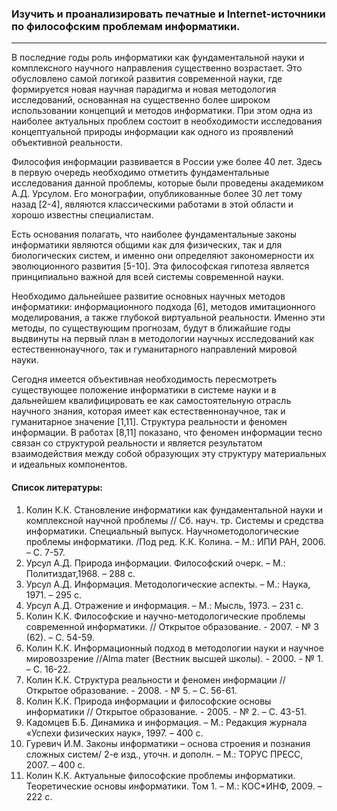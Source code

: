### Изучить и проанализировать печатные и Internet-источники по философским проблемам информатики.

<hr/> 

В последние годы роль информатики как фундаментальной науки и комплексного научного
направления существенно возрастает. Это обусловлено самой логикой развития современной науки,
где формируется новая научная парадигма и новая методология исследований, основанная на
существенно более широком использовании концепций и методов информатики. При этом одна из
наиболее актуальных проблем состоит в необходимости исследования концептуальной природы
информации как одного из проявлений объективной реальности.

Философия информации развивается в России уже более 40 лет. Здесь в первую очередь
необходимо отметить фундаментальные исследования данной проблемы, которые были проведены
академиком А.Д. Урсулом. Его монографии, опубликованные более 30 лет тому назад [2-4], являются
классическими работами в этой области и хорошо известны специалистам.

Есть основания полагать, что наиболее фундаментальные законы информатики являются
общими как для физических, так и для биологических систем, и именно они определяют
закономерности их эволюционного развития [5-10]. Эта философская гипотеза является принципиально
важной для всей системы современной науки.

Необходимо дальнейшее развитие основных научных методов информатики: информационного
подхода [6], методов имитационного моделирования, а также глубокой виртуальной реальности.
Именно эти методы, по существующим прогнозам, будут в ближайшие годы выдвинуты на первый план
в методологии научных исследований как естественнонаучного, так и гуманитарного направлений
мировой науки.

Сегодня имеется объективная необходимость пересмотреть существующее положение
информатики в системе науки и в дальнейшем квалифицировать ее как самостоятельную отрасль
научного знания, которая имеет как естественнонаучное, так и гуманитарное значение [1,11].
Структура реальности и феномен информации. В работах [8,11] показано, что феномен
информации тесно связан со структурой реальности и является результатом взаимодействия между
собой образующих эту структуру материальных и идеальных компонентов.


#### Список литературы:
1. Колин К.К. Становление информатики как фундаментальной науки и комплексной научной
проблемы // Сб. науч. тр. Системы и средства информатики. Специальный выпуск. Научнометодологические проблемы информатики. /Под ред. К.К. Колина. – М.: ИПИ РАН, 2006. – С. 7-57.
2. Урсул А.Д. Природа информации. Философский очерк. – М.: Политиздат,1968. – 288 с.
3. Урсул А.Д. Информация. Методологические аспекты. – М.: Наука, 1971. – 295 с.
4. Урсул А.Д. Отражение и информация. – М.: Мысль, 1973. – 231 с.
5. Колин К.К. Философские и научно-методологические проблемы современной информатики. //
Открытое образование. - 2007. - № 3 (62). – С. 54-59.
6. Колин К.К. Информационный подход в методологии науки и научное мировоззрение //Alma mater
(Вестник высшей школы). - 2000. - № 1. – С. 16-22.
7. Колин К.К. Структура реальности и феномен информации // Открытое образование. - 2008. - № 5. – С. 56-61.
8. Колин К.К. Природа информации и философские основы информатики // Открытое образование. - 2005. - № 2. – С. 43-51.
9. Кадомцев Б.Б. Динамика и информация. – М.: Редакция журнала «Успехи физических наук», 1997. – 400 с.
10. Гуревич И.М. Законы информатики – основа строения и познания сложных систем/ 2-е изд.,
уточн. и дополн. – М.: ТОРУС ПРЕСС, 2007. – 400 с.
11. Колин К.К. Актуальные философские проблемы информатики. Теоретические основы
информатики. Том 1. – М.: КОС*ИНФ, 2009. – 222 с.

